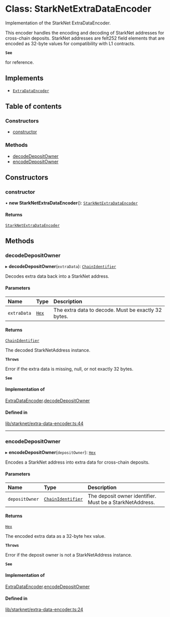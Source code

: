 # Class: StarkNetExtraDataEncoder

Implementation of the StarkNet ExtraDataEncoder.

This encoder handles the encoding and decoding of StarkNet addresses
for cross-chain deposits. StarkNet addresses are felt252 field elements
that are encoded as 32-byte values for compatibility with L1 contracts.

**`See`**

for reference.

## Implements

- [`ExtraDataEncoder`](../interfaces/ExtraDataEncoder.md)

## Table of contents

### Constructors

- [constructor](StarkNetExtraDataEncoder.md#constructor)

### Methods

- [decodeDepositOwner](StarkNetExtraDataEncoder.md#decodedepositowner)
- [encodeDepositOwner](StarkNetExtraDataEncoder.md#encodedepositowner)

## Constructors

### constructor

• **new StarkNetExtraDataEncoder**(): [`StarkNetExtraDataEncoder`](StarkNetExtraDataEncoder.md)

#### Returns

[`StarkNetExtraDataEncoder`](StarkNetExtraDataEncoder.md)

## Methods

### decodeDepositOwner

▸ **decodeDepositOwner**(`extraData`): [`ChainIdentifier`](../interfaces/ChainIdentifier.md)

Decodes extra data back into a StarkNet address.

#### Parameters

| Name | Type | Description |
| :------ | :------ | :------ |
| `extraData` | [`Hex`](Hex.md) | The extra data to decode. Must be exactly 32 bytes. |

#### Returns

[`ChainIdentifier`](../interfaces/ChainIdentifier.md)

The decoded StarkNetAddress instance.

**`Throws`**

Error if the extra data is missing, null, or not exactly 32 bytes.

**`See`**

#### Implementation of

[ExtraDataEncoder](../interfaces/ExtraDataEncoder.md).[decodeDepositOwner](../interfaces/ExtraDataEncoder.md#decodedepositowner)

#### Defined in

[lib/starknet/extra-data-encoder.ts:44](https://github.com/jose-blockchain/tbtc-v2/blob/main/typescript/src/lib/starknet/extra-data-encoder.ts#L44)

___

### encodeDepositOwner

▸ **encodeDepositOwner**(`depositOwner`): [`Hex`](Hex.md)

Encodes a StarkNet address into extra data for cross-chain deposits.

#### Parameters

| Name | Type | Description |
| :------ | :------ | :------ |
| `depositOwner` | [`ChainIdentifier`](../interfaces/ChainIdentifier.md) | The deposit owner identifier. Must be a StarkNetAddress. |

#### Returns

[`Hex`](Hex.md)

The encoded extra data as a 32-byte hex value.

**`Throws`**

Error if the deposit owner is not a StarkNetAddress instance.

**`See`**

#### Implementation of

[ExtraDataEncoder](../interfaces/ExtraDataEncoder.md).[encodeDepositOwner](../interfaces/ExtraDataEncoder.md#encodedepositowner)

#### Defined in

[lib/starknet/extra-data-encoder.ts:24](https://github.com/jose-blockchain/tbtc-v2/blob/main/typescript/src/lib/starknet/extra-data-encoder.ts#L24)
